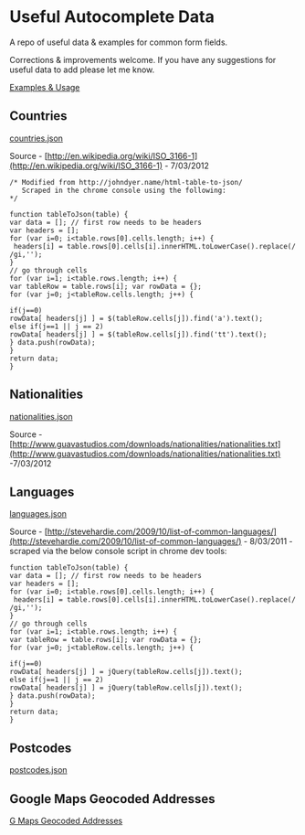 # Useful Autocomplete Data #
A repo of useful data & examples for common form fields. 

Corrections & improvements welcome. If you have any suggestions for useful data to add please let me know. 

[Examples & Usage](http://samsargent.github.com/Useful-Autocomplete-Data)

## Countries ##

[countries.json](https://github.com/samsargent/Useful-Autocomplete-Data/blob/master/data/countries.json) 

Source - [http://en.wikipedia.org/wiki/ISO_3166-1](http://en.wikipedia.org/wiki/ISO_3166-1) - 7/03/2012

````
/* Modified from http://johndyer.name/html-table-to-json/
   Scraped in the chrome console using the following:
*/

function tableToJson(table) {
var data = []; // first row needs to be headers 
var headers = [];
for (var i=0; i<table.rows[0].cells.length; i++) {
 headers[i] = table.rows[0].cells[i].innerHTML.toLowerCase().replace(/ /gi,'');
}
// go through cells
for (var i=1; i<table.rows.length; i++) {
var tableRow = table.rows[i]; var rowData = {};
for (var j=0; j<tableRow.cells.length; j++) {

if(j==0)
rowData[ headers[j] ] = $(tableRow.cells[j]).find('a').text();
else if(j==1 || j == 2)
rowData[ headers[j] ] = $(tableRow.cells[j]).find('tt').text();
} data.push(rowData);
}
return data; 
}
````

## Nationalities ##

[nationalities.json](https://github.com/samsargent/Useful-Autocomplete-Data/blob/master/data/nationalities.json)

Source - [http://www.guavastudios.com/downloads/nationalities/nationalities.txt](http://www.guavastudios.com/downloads/nationalities/nationalities.txt) -7/03/2012

## Languages ##

[languages.json](https://github.com/samsargent/Useful-Autocomplete-Data/blob/master/data/languages.json)

Source - [http://stevehardie.com/2009/10/list-of-common-languages/](http://stevehardie.com/2009/10/list-of-common-languages/) - 8/03/2011 - scraped via the below console script in chrome dev tools:

````
function tableToJson(table) {
var data = []; // first row needs to be headers 
var headers = [];
for (var i=0; i<table.rows[0].cells.length; i++) {
 headers[i] = table.rows[0].cells[i].innerHTML.toLowerCase().replace(/ /gi,'');
}
// go through cells
for (var i=1; i<table.rows.length; i++) {
var tableRow = table.rows[i]; var rowData = {};
for (var j=0; j<tableRow.cells.length; j++) {

if(j==0)
rowData[ headers[j] ] = jQuery(tableRow.cells[j]).text();
else if(j==1 || j == 2)
rowData[ headers[j] ] = jQuery(tableRow.cells[j]).text();
} data.push(rowData);
}
return data; 
}
````

## Postcodes ##

[postcodes.json](https://github.com/samsargent/Useful-Autocomplete-Data/blob/master/data/postcodes.json)

## Google Maps Geocoded Addresses ##

[G Maps Geocoded Addresses](http://code.google.com/apis/maps/documentation/geocoding/index.html)
